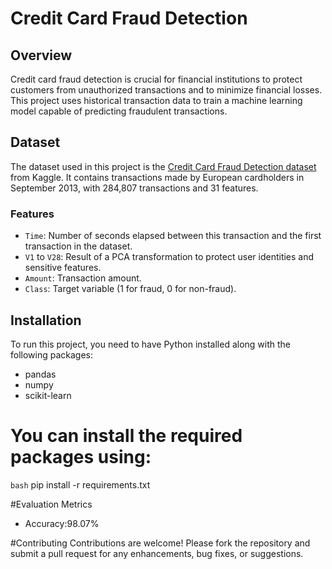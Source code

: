 # Credit Card Fraud Detection


## Overview
Credit card fraud detection is crucial for financial institutions to protect customers from unauthorized transactions and to minimize financial losses. This project uses historical transaction data to train a machine learning model capable of predicting fraudulent transactions.

## Dataset
The dataset used in this project is the [Credit Card Fraud Detection dataset](https://www.kaggle.com/datasets/mlg-ulb/creditcardfraud) from Kaggle. It contains transactions made by European cardholders in September 2013, with 284,807 transactions and 31 features.

### Features
- `Time`: Number of seconds elapsed between this transaction and the first transaction in the dataset.
- `V1` to `V28`: Result of a PCA transformation to protect user identities and sensitive features.
- `Amount`: Transaction amount.
- `Class`: Target variable (1 for fraud, 0 for non-fraud).

## Installation
To run this project, you need to have Python installed along with the following packages:
- pandas
- numpy
- scikit-learn

  
# You can install the required packages using:
```bash```
pip install -r requirements.txt

#Evaluation Metrics
- Accuracy:98.07%

#Contributing
Contributions are welcome! Please fork the repository and submit a pull request for any enhancements, bug fixes, or suggestions.
